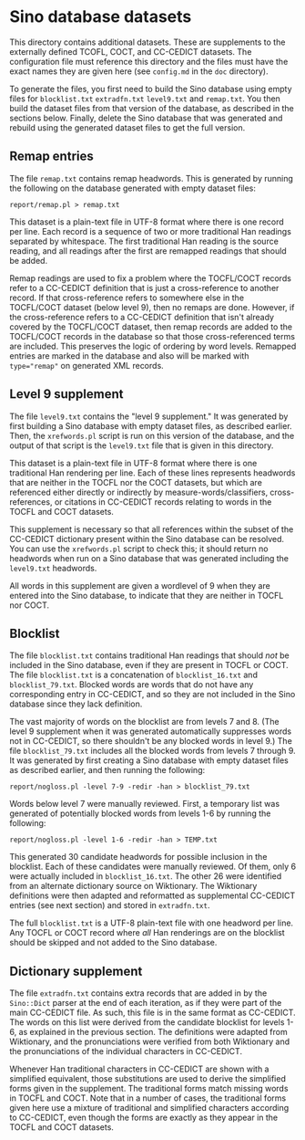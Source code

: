 # Sino database datasets

This directory contains additional datasets.  These are supplements to the externally defined TCOFL, COCT, and CC-CEDICT datasets.  The configuration file must reference this directory and the files must have the exact names they are given here (see `config.md` in the `doc` directory).

To generate the files, you first need to build the Sino database using empty files for `blocklist.txt` `extradfn.txt` `level9.txt` and `remap.txt`.  You then build the dataset files from that version of the database, as described in the sections below.  Finally, delete the Sino database that was generated and rebuild using the generated dataset files to get the full version.

## Remap entries

The file `remap.txt` contains remap headwords.  This is generated by running the following on the database generated with empty dataset files:

    report/remap.pl > remap.txt

This dataset is a plain-text file in UTF-8 format where there is one record per line.  Each record is a sequence of two or more traditional Han readings separated by whitespace.  The first traditional Han reading is the source reading, and all readings after the first are remapped readings that should be added.

Remap readings are used to fix a problem where the TOCFL/COCT records refer to a CC-CEDICT definition that is just a cross-reference to another record.  If that cross-reference refers to somewhere else in the TOCFL/COCT dataset (below level 9), then no remaps are done.  However, if the cross-reference refers to a CC-CEDICT definition that isn't already covered by the TOCFL/COCT dataset, then remap records are added to the TOCFL/COCT records in the database so that those cross-referenced terms are included.  This preserves the logic of ordering by word levels.  Remapped entries are marked in the database and also will be marked with `type="remap"` on generated XML records.

## Level 9 supplement

The file `level9.txt` contains the "level 9 supplement."  It was generated by first building a Sino database with empty dataset files, as described earlier.  Then, the `xrefwords.pl` script is run on this version of the database, and the output of that script is the `level9.txt` file that is given in this directory.

This dataset is a plain-text file in UTF-8 format where there is one traditional Han rendering per line.  Each of these lines represents headwords that are neither in the TOCFL nor the COCT datasets, but which are referenced either directly or indirectly by measure-words/classifiers, cross-references, or citations in CC-CEDICT records relating to words in the TOCFL and COCT datasets.

This supplement is necessary so that all references within the subset of the CC-CEDICT dictionary present within the Sino database can be resolved.  You can use the `xrefwords.pl` script to check this; it should return no headwords when run on a Sino database that was generated including the `level9.txt` headwords.

All words in this supplement are given a wordlevel of 9 when they are entered into the Sino database, to indicate that they are neither in TOCFL nor COCT.

## Blocklist

The file `blocklist.txt` contains traditional Han readings that should _not_ be included in the Sino database, even if they are present in TOCFL or COCT.  The file `blocklist.txt` is a concatenation of `blocklist_16.txt` and `blocklist_79.txt`.  Blocked words are words that do not have any corresponding entry in CC-CEDICT, and so they are not included in the Sino database since they lack definition.

The vast majority of words on the blocklist are from levels 7 and 8.  (The level 9 supplement when it was generated automatically suppresses words not in CC-CEDICT, so there shouldn't be any blocked words in level 9.)  The file `blocklist_79.txt` includes all the blocked words from levels 7 through 9.  It was generated by first creating a Sino database with empty dataset files as described earlier, and then running the following:

    report/nogloss.pl -level 7-9 -redir -han > blocklist_79.txt

Words below level 7 were manually reviewed.  First, a temporary list was generated of potentially blocked words from levels 1-6 by running the following:

    report/nogloss.pl -level 1-6 -redir -han > TEMP.txt

This generated 30 candidate headwords for possible inclusion in the blocklist.  Each of these candidates were manually reviewed.  Of them, only 6 were actually included in `blocklist_16.txt`.  The other 26 were identified from an alternate dictionary source on Wiktionary.  The Wiktionary definitions were then adapted and reformatted as supplemental CC-CEDICT entries (see next section) and stored in `extradfn.txt`.

The full `blocklist.txt` is a UTF-8 plain-text file with one headword per line.  Any TOCFL or COCT record where _all_ Han renderings are on the blocklist should be skipped and not added to the Sino database.

## Dictionary supplement

The file `extradfn.txt` contains extra records that are added in by the `Sino::Dict` parser at the end of each iteration, as if they were part of the main CC-CEDICT file.  As such, this file is in the same format as CC-CEDICT.  The words on this list were derived from the candidate blocklist for levels 1-6, as explained in the previous section.  The definitions were adapted from Wiktionary, and the pronunciations were verified from both Wiktionary and the pronunciations of the individual characters in CC-CEDICT.

Whenever Han traditional characters in CC-CEDICT are shown with a simplified equivalent, those substitutions are used to derive the simplified forms given in the supplement.  The traditional forms match missing words in TOCFL and COCT.  Note that in a number of cases, the traditional forms given here use a mixture of traditional and simplified characters according to CC-CEDICT, even though the forms are exactly as they appear in the TOCFL and COCT datasets.
